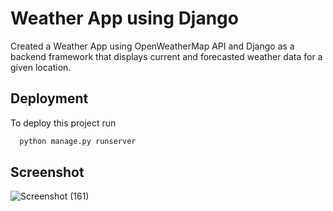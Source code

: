# Weather App using Django

Created a Weather App using OpenWeatherMap API and Django as a backend framework that displays current and forecasted weather data for a given location.

## Deployment

To deploy this project run

```bash
  python manage.py runserver
```


## Screenshot

![Screenshot (161)](https://user-images.githubusercontent.com/121937321/229497591-560bf601-e9ab-468e-9733-28eca027c876.png)

